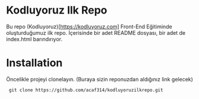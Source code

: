 # Kodluyoruz Ilk Repo

Bu repo (Kodluyoruz)[https://kodluyoruz.com] Front-End Eğitiminde oluşturduğumuz ilk repo. İçerisinde bir adet README dosyası, bir adet de index.html barındırıyor.

# Installation 

Öncelikle projeyi clonelayın. (Buraya sizin reponuzdan aldığınız link gelecek)

```
 git clone https://github.com/acaf314/kodluyoruzilkrepo.git
 
```
